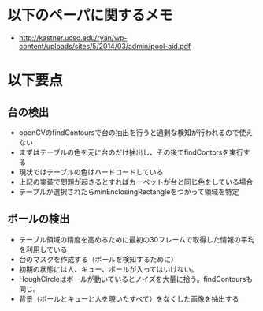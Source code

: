 # 以下のペーパに関するメモ

* http://kastner.ucsd.edu/ryan/wp-content/uploads/sites/5/2014/03/admin/pool-aid.pdf

# 以下要点

## 台の検出

* openCVのfindContoursで台の抽出を行うと過剰な検知が行われるので使えない
* まずはテーブルの色を元に台のだけ抽出し、その後でfindContorsを実行する
* 現状ではテーブルの色はハードコードしている
* 上記の実装で問題が起きるとすればカーペットが台と同じ色をしている場合
* テーブルが選択されたらminEnclosingRectangleをつかって領域を特定

## ボールの検出

* テーブル領域の精度を高めるために最初の30フレームで取得した情報の平均を利用している
* 台のマスクを作成する（ボールを検知するために）
* 初期の状態には人、キュー、ボールが入ってはいけない。
* HoughCircleはボールが動いているとノイズを大量に拾う。findContoursも同じ。
* 背景（ボールとキューと人を覗いたすべて）をなくした画像を抽出する





